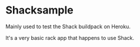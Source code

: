 # Shacksample

Mainly used to test the Shack buildpack on Heroku.

It's a very basic rack app that happens to use Shack.
